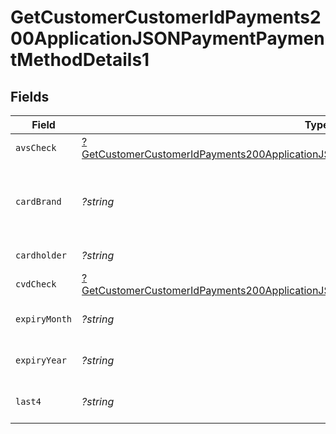 # GetCustomerCustomerIdPayments200ApplicationJSONPaymentPaymentMethodDetails1


## Fields

| Field                                                                                                                                                                                                  | Type                                                                                                                                                                                                   | Required                                                                                                                                                                                               | Description                                                                                                                                                                                            | Example                                                                                                                                                                                                |
| ------------------------------------------------------------------------------------------------------------------------------------------------------------------------------------------------------ | ------------------------------------------------------------------------------------------------------------------------------------------------------------------------------------------------------ | ------------------------------------------------------------------------------------------------------------------------------------------------------------------------------------------------------ | ------------------------------------------------------------------------------------------------------------------------------------------------------------------------------------------------------ | ------------------------------------------------------------------------------------------------------------------------------------------------------------------------------------------------------ |
| `avsCheck`                                                                                                                                                                                             | [?GetCustomerCustomerIdPayments200ApplicationJSONPaymentPaymentMethodDetails1AvsCheck](../../models/operations/GetCustomerCustomerIdPayments200ApplicationJSONPaymentPaymentMethodDetails1AvsCheck.md) | :heavy_minus_sign:                                                                                                                                                                                     | N/A                                                                                                                                                                                                    |                                                                                                                                                                                                        |
| `cardBrand`                                                                                                                                                                                            | *?string*                                                                                                                                                                                              | :heavy_minus_sign:                                                                                                                                                                                     | Card brand of the card, for example, visa, master.                                                                                                                                                     | visa                                                                                                                                                                                                   |
| `cardholder`                                                                                                                                                                                           | *?string*                                                                                                                                                                                              | :heavy_minus_sign:                                                                                                                                                                                     | Card holder name.                                                                                                                                                                                      | John Doe                                                                                                                                                                                               |
| `cvdCheck`                                                                                                                                                                                             | [?GetCustomerCustomerIdPayments200ApplicationJSONPaymentPaymentMethodDetails1CvdCheck](../../models/operations/GetCustomerCustomerIdPayments200ApplicationJSONPaymentPaymentMethodDetails1CvdCheck.md) | :heavy_minus_sign:                                                                                                                                                                                     | N/A                                                                                                                                                                                                    |                                                                                                                                                                                                        |
| `expiryMonth`                                                                                                                                                                                          | *?string*                                                                                                                                                                                              | :heavy_minus_sign:                                                                                                                                                                                     | Expiration month for the card.                                                                                                                                                                         | 12                                                                                                                                                                                                     |
| `expiryYear`                                                                                                                                                                                           | *?string*                                                                                                                                                                                              | :heavy_minus_sign:                                                                                                                                                                                     | Expiration year for the card.                                                                                                                                                                          | 2023                                                                                                                                                                                                   |
| `last4`                                                                                                                                                                                                | *?string*                                                                                                                                                                                              | :heavy_minus_sign:                                                                                                                                                                                     | Last 4 digits of the card.                                                                                                                                                                             | 3456                                                                                                                                                                                                   |